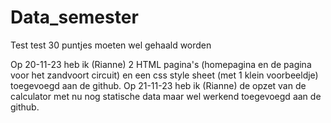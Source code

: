 # Data_semester

Test test
30 puntjes moeten wel gehaald worden

Op 20-11-23 heb ik (Rianne) 2 HTML pagina's (homepagina en de pagina voor het zandvoort circuit) en een css style sheet (met 1 klein voorbeeldje) toegevoegd aan de github.
Op 21-11-23 heb ik (Rianne) de opzet van de calculator met nu nog statische data maar wel werkend toegevoegd aan de github.

